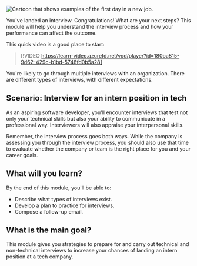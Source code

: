 ![Cartoon that shows examples of the first day in a new job.](../media/interview.png)

You've landed an interview. Congratulations! What are your next steps? This module will help you understand the interview process and how your performance can affect the outcome. 

This quick video is a good place to start:

> [!VIDEO https://learn-video.azurefd.net/vod/player?id=180ba815-9d62-429c-b1bd-5748fd0b5a28]

You're likely to go through multiple interviews with an organization. There are different types of interviews, with different expectations.

## Scenario: Interview for an intern position in tech

As an aspiring software developer, you'll encounter interviews that test not only your technical skills but also your ability to communicate in a professional way. Interviewers will also appraise your interpersonal skills.

Remember, the interview process goes both ways. While the company is assessing you through the interview process, you should also use that time to evaluate whether the company or team is the right place for you and your career goals.

## What will you learn?

By the end of this module, you'll be able to:

- Describe what types of interviews exist.
- Develop a plan to practice for interviews.
- Compose a follow-up email.

## What is the main goal?

This module gives you strategies to prepare for and carry out technical and non-technical interviews to increase your chances of landing an intern position at a tech company.
